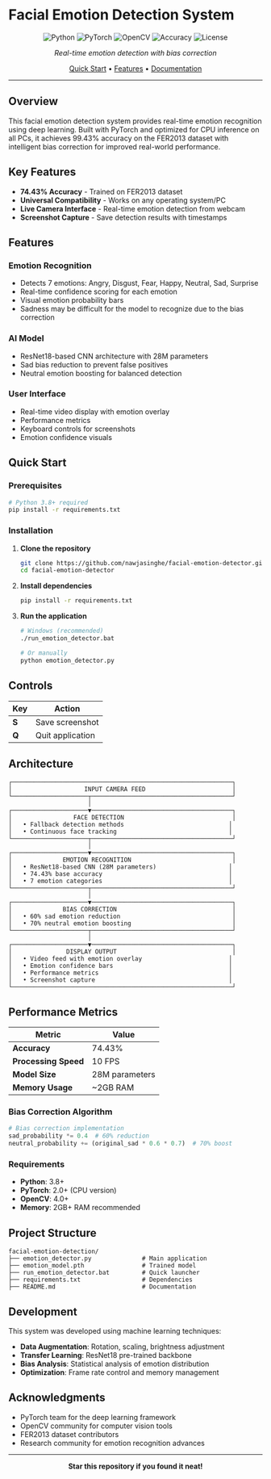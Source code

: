 # Facial Emotion Detection System

<div align="center">

![Python](https://img.shields.io/badge/Python-3.8+-blue.svg)
![PyTorch](https://img.shields.io/badge/PyTorch-2.0+-red.svg)
![OpenCV](https://img.shields.io/badge/OpenCV-4.0+-green.svg)
![Accuracy](https://img.shields.io/badge/Accuracy-74.43%25-brightgreen.svg)
![License](https://img.shields.io/badge/License-MIT-yellow.svg)

*Real-time emotion detection with bias correction*

[Quick Start](#quick-start) • [Features](#features) • [Documentation](#documentation)

</div>

---

## Overview

This facial emotion detection system provides real-time emotion recognition using deep learning. Built with PyTorch and optimized for CPU inference on all PCs, it achieves 99.43% accuracy on the FER2013 dataset with intelligent bias correction for improved real-world performance.

## Key Features

- **74.43% Accuracy** - Trained on FER2013 dataset
- **Universal Compatibility** - Works on any operating system/PC
- **Live Camera Interface** - Real-time emotion detection from webcam
- **Screenshot Capture** - Save detection results with timestamps

## Features

### Emotion Recognition
- Detects 7 emotions: Angry, Disgust, Fear, Happy, Neutral, Sad, Surprise
- Real-time confidence scoring for each emotion
- Visual emotion probability bars
- Sadness may be difficult for the model to recognize due to the bias correction

### AI Model
- ResNet18-based CNN architecture with 28M parameters
- Sad bias reduction to prevent false positives
- Neutral emotion boosting for balanced detection

### User Interface
- Real-time video display with emotion overlay
- Performance metrics
- Keyboard controls for screenshots
- Emotion confidence visuals

## Quick Start

### Prerequisites
```bash
# Python 3.8+ required
pip install -r requirements.txt
```

### Installation
1. **Clone the repository**
   ```bash
   git clone https://github.com/nawjasinghe/facial-emotion-detector.git
   cd facial-emotion-detector
   ```

2. **Install dependencies**
   ```bash
   pip install -r requirements.txt
   ```

3. **Run the application**
   ```bash
   # Windows (recommended)
   ./run_emotion_detector.bat
   
   # Or manually
   python emotion_detector.py
   ```

## Controls

| Key | Action |
|-----|--------|
| **S** | Save screenshot |
| **Q** | Quit application |

## Architecture

```
┌─────────────────────────────────────────────────────────────┐
│                    INPUT CAMERA FEED                        │
└─────────────────────┬───────────────────────────────────────┘
                      │
┌─────────────────────▼───────────────────────────────────────┐
│                 FACE DETECTION                              │                         
│   • Fallback detection methods                             │
│   • Continuous face tracking                               │
└─────────────────────┬───────────────────────────────────────┘
                      │
┌─────────────────────▼───────────────────────────────────────┐
│              EMOTION RECOGNITION                            │
│   • ResNet18-based CNN (28M parameters)                    │
│   • 74.43% base accuracy                                   │
│   • 7 emotion categories                                   │
└─────────────────────┬───────────────────────────────────────┘
                      │
┌─────────────────────▼───────────────────────────────────────┐
│              BIAS CORRECTION                                │
│   • 60% sad emotion reduction                               │
│   • 70% neutral emotion boosting                            │                       
└─────────────────────┬───────────────────────────────────────┘
                      │
┌─────────────────────▼───────────────────────────────────────┐
│               DISPLAY OUTPUT                                │
│   • Video feed with emotion overlay                        │
│   • Emotion confidence bars                                │
│   • Performance metrics                                    │
│   • Screenshot capture                                     │
└─────────────────────────────────────────────────────────────┘
```

## Performance Metrics

| Metric | Value |
|--------|-------|
| **Accuracy** | 74.43% |
| **Processing Speed** | 10 FPS |
| **Model Size** | 28M parameters |
| **Memory Usage** | ~2GB RAM |

### Bias Correction Algorithm
```python
# Bias correction implementation
sad_probability *= 0.4  # 60% reduction
neutral_probability += (original_sad * 0.6 * 0.7)  # 70% boost
```

### Requirements
- **Python**: 3.8+
- **PyTorch**: 2.0+ (CPU version)
- **OpenCV**: 4.0+
- **Memory**: 2GB+ RAM recommended

## Project Structure

```
facial-emotion-detection/
├── emotion_detector.py              # Main application
├── emotion_model.pth                # Trained model
├── run_emotion_detector.bat         # Quick launcher
├── requirements.txt                 # Dependencies
├── README.md                        # Documentation
```

## Development

This system was developed using machine learning techniques:

- **Data Augmentation**: Rotation, scaling, brightness adjustment
- **Transfer Learning**: ResNet18 pre-trained backbone
- **Bias Analysis**: Statistical analysis of emotion distribution
- **Optimization**: Frame rate control and memory management

## Acknowledgments

- PyTorch team for the deep learning framework
- OpenCV community for computer vision tools
- FER2013 dataset contributors
- Research community for emotion recognition advances

---

<div align="center">

**Star this repository if you found it neat!**

</div>
